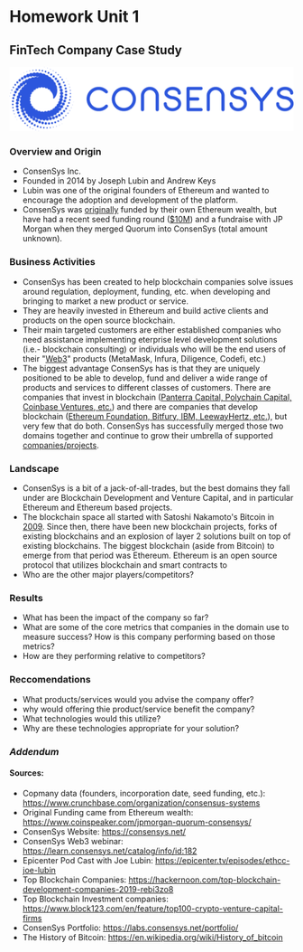 # Homework Unit 1
## FinTech Company Case Study

![Consensys Logo](./images/ConsenSys_logo.png)

### Overview and Origin
* ConsenSys Inc.
* Founded in 2014 by Joseph Lubin and Andrew Keys
* Lubin was one of the original founders of Ethereum and wanted to encourage the adoption and development of the platform.  
* ConsenSys was [originally](https://www.coinspeaker.com/jpmorgan-quorum-consensys/) funded by their own Ethereum wealth, but have had a recent seed funding round ([$10M](https://www.crunchbase.com/organization/consensus-systems/company_financials)) and a fundraise with JP Morgan when they merged Quorum into ConsenSys (total amount unknown).  

### Business Activities
* ConsenSys has been created to help blockchain companies solve issues around regulation, deployment, funding, etc. when developing and bringing to market a new product or service.  
* They are heavily invested in Ethereum and build active clients and products on the open source blockchain.
* Their main targeted customers are either established companies who need assistance implementing eterprise level development solutions (i.e.- blockchain consulting) or individuals who will be the end users of their "[Web3](https://learn.consensys.net/catalog/info/id:182)" products (MetaMask, Infura, Diligence, Codefi, etc.)
* The biggest advantage ConsenSys has is that they are uniquely positioned to be able to develop, fund and deliver a wide range of products and services to different classes of customers.  There are companies that invest in blockchain ([Panterra Capital, Polychain Capital, Coinbase Ventures, etc.](https://www.block123.com/en/feature/top100-crypto-venture-capital-firms)) and there are companies that develop blockchain ([Ethereum Foundation, Bitfury, IBM, LeewayHertz, etc.](https://hackernoon.com/top-blockchain-development-companies-2019-rebi3zo8)), but very few that do both. ConsenSys has successfully merged those two domains together and continue to grow their umbrella of supported [companies/projects](https://labs.consensys.net/portfolio/).

### Landscape
* ConsenSys is a bit of a jack-of-all-trades, but the best domains they fall under are Blockchain Development and Venture Capital, and in particular Ethereum and Ethereum based projects.
* The blockchain space all started with Satoshi Nakamoto's Bitcoin in [2009](https://en.wikipedia.org/wiki/History_of_bitcoin).  Since then, there have been new blockchain projects, forks of existing blockchains and an explosion of layer 2 solutions built on top of existing blockchains.  The biggest blockchain (aside from Bitcoin) to emerge from that period was Ethereum.  Ethereum is an open source protocol that utilizes blockchain and smart contracts to 
* Who are the other major players/competitors?

### Results
* What has been the impact of the company so far?
* What are some of the core metrics that companies in the domain use to measure success?  How is this company performing based on those metrics?
* How are they performing relative to competitors?

### Reccomendations
* What products/services would you advise the company offer?
* why would offering thie product/service benefit the company?
* What technologies would this utilize?
* Why are these technologies appropriate for your solution?


### _Addendum_
#### Sources:
* Copmany data (founders, incorporation date, seed funding, etc.): https://www.crunchbase.com/organization/consensus-systems
* Original Funding came from Ethereum wealth: https://www.coinspeaker.com/jpmorgan-quorum-consensys/
* ConsenSys Website: https://consensys.net/
* ConsenSys Web3 webinar: https://learn.consensys.net/catalog/info/id:182
* Epicenter Pod Cast with Joe Lubin: https://epicenter.tv/episodes/ethcc-joe-lubin
* Top Blockchain Companies: https://hackernoon.com/top-blockchain-development-companies-2019-rebi3zo8
* Top Blockchain Investment companies: https://www.block123.com/en/feature/top100-crypto-venture-capital-firms
* ConsenSys Portfolio: https://labs.consensys.net/portfolio/
* The History of Bitcoin: https://en.wikipedia.org/wiki/History_of_bitcoin


